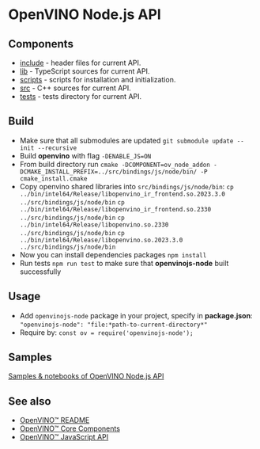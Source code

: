 # OpenVINO Node.js API

## Components

- [include](./include/) - header files for current API.
- [lib](./lib/) - TypeScript sources for current API.
- [scripts](./scripts/) - scripts for installation and initialization.
- [src](./src/) - C++ sources for current API.
- [tests](./tests/) - tests directory for current API.

## Build

- Make sure that all submodules are updated `git submodule update --init --recursive`
- Build **openvino** with flag `-DENABLE_JS=ON`
- From build directory run `cmake -DCOMPONENT=ov_node_addon -DCMAKE_INSTALL_PREFIX=../src/bindings/js/node/bin/ -P cmake_install.cmake`
- Copy openvino shared libraries into `src/bindings/js/node/bin`:
  `cp ../bin/intel64/Release/libopenvino_ir_frontend.so.2023.3.0 ../src/bindings/js/node/bin`
  `cp ../bin/intel64/Release/libopenvino_ir_frontend.so.2330 ../src/bindings/js/node/bin`
  `cp ../bin/intel64/Release/libopenvino.so.2330 ../src/bindings/js/node/bin`
  `cp ../bin/intel64/Release/libopenvino.so.2023.3.0 ../src/bindings/js/node/bin`
- Now you can install dependencies packages `npm install`
- Run tests `npm run test` to make sure that **openvinojs-node** built successfully

## Usage

- Add `openvinojs-node` package in your project, specify in **package.json**: `"openvinojs-node": "file:*path-to-current-directory*"`
- Require by: `const ov = require('openvinojs-node');`

## Samples

[Samples & notebooks of OpenVINO Node.js API](../../../../samples/js/node/README.md)

## See also

* [OpenVINO™ README](../../../../README.md)
* [OpenVINO™ Core Components](../../../README.md)
* [OpenVINO™ JavaScript API](../README.md)
